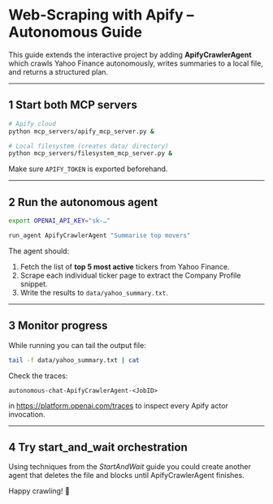 # Web-Scraping with Apify – Autonomous Guide

This guide extends the interactive project by adding **ApifyCrawlerAgent** which
crawls Yahoo Finance autonomously, writes summaries to a local file, and returns
a structured plan.

---

## 1  Start both MCP servers

```bash
# Apify cloud
python mcp_servers/apify_mcp_server.py &

# Local filesystem (creates data/ directory)
python mcp_servers/filesystem_mcp_server.py &
```

Make sure `APIFY_TOKEN` is exported beforehand.

---

## 2  Run the autonomous agent

```bash
export OPENAI_API_KEY="sk-…"

run_agent ApifyCrawlerAgent "Summarise top movers"
```

The agent should:

1. Fetch the list of **top 5 most active** tickers from Yahoo Finance.
2. Scrape each individual ticker page to extract the Company Profile snippet.
3. Write the results to `data/yahoo_summary.txt`.

---

## 3  Monitor progress

While running you can tail the output file:

```bash
tail -f data/yahoo_summary.txt | cat
```

Check the traces:

```
autonomous-chat-ApifyCrawlerAgent-<JobID>
```

in https://platform.openai.com/traces to inspect every Apify actor invocation.

---

## 4  Try start_and_wait orchestration

Using techniques from the *StartAndWait* guide you could create another agent
that deletes the file and blocks until ApifyCrawlerAgent finishes.

Happy crawling! 🎉 